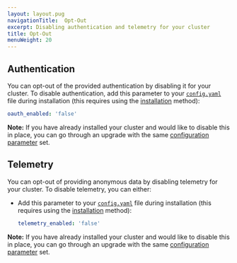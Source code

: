 ```yaml
---
layout: layout.pug
navigationTitle:  Opt-Out
excerpt: Disabling authentication and telemetry for your cluster
title: Opt-Out
menuWeight: 20
---
```


## Authentication

You can opt-out of the provided authentication by disabling it for your cluster. To disable authentication, add this parameter to your [`config.yaml`][2] file during installation (this requires using the [installation][1] method):

```yaml
oauth_enabled: 'false'
```

**Note:** If you have already installed your cluster and would like to disable this in place, you can go through an upgrade with the same [configuration parameter][2] set.

## Telemetry

You can opt-out of providing anonymous data by disabling telemetry for your cluster. To disable telemetry, you can either:

- Add this parameter to your [`config.yaml`][2] file during installation (this requires using the [installation][1] method):

    ```yaml
    telemetry_enabled: 'false'
    ```


**Note:** If you have already installed your cluster and would like to disable this in place, you can go through an upgrade with the same [configuration parameter][2] set.

[1]: /1.11/installing/oss/custom/advanced/
[2]: /1.11/installing/oss/custom/configuration/configuration-parameters/
